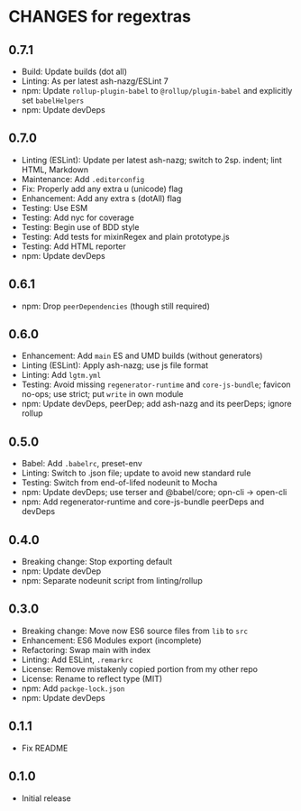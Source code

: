 # CHANGES for regextras

## 0.7.1

- Build: Update builds (dot all)
- Linting: As per latest ash-nazg/ESLint 7
- npm: Update `rollup-plugin-babel` to `@rollup/plugin-babel`
   and explicitly set `babelHelpers`
- npm: Update devDeps

## 0.7.0

- Linting (ESLint): Update per latest ash-nazg; switch to 2sp.
  indent; lint HTML, Markdown
- Maintenance: Add `.editorconfig`
- Fix: Properly add any extra u (unicode) flag
- Enhancement: Add any extra s (dotAll) flag
- Testing: Use ESM
- Testing: Add nyc for coverage
- Testing: Begin use of BDD style
- Testing: Add tests for mixinRegex and plain prototype.js
- Testing: Add HTML reporter
- npm: Update devDeps

## 0.6.1

- npm: Drop `peerDependencies` (though still required)

## 0.6.0

- Enhancement: Add `main` ES and UMD builds (without generators)
- Linting (ESLint): Apply ash-nazg; use js file format
- Linting: Add `lgtm.yml`
- Testing: Avoid missing `regenerator-runtime` and `core-js-bundle`;
    favicon no-ops; use strict; put `write` in own module
- npm: Update devDeps, peerDep; add ash-nazg and its peerDeps; ignore rollup

## 0.5.0

- Babel: Add `.babelrc`, preset-env
- Linting: Switch to .json file; update to avoid new standard rule
- Testing: Switch from end-of-lifed nodeunit to Mocha
- npm: Update devDeps; use terser and @babel/core; opn-cli -> open-cli
- npm: Add regenerator-runtime and core-js-bundle peerDeps and devDeps

## 0.4.0

- Breaking change: Stop exporting default
- npm: Update devDep
- npm: Separate nodeunit script from linting/rollup

## 0.3.0

- Breaking change: Move now ES6 source files from `lib` to `src`
- Enhancement: ES6 Modules export (incomplete)
- Refactoring: Swap main with index
- Linting: Add ESLint, `.remarkrc`
- License: Remove mistakenly copied portion from my other repo
- License: Rename to reflect type (MIT)
- npm: Add `packge-lock.json`
- npm: Update devDeps

## 0.1.1

- Fix README

## 0.1.0

- Initial release
